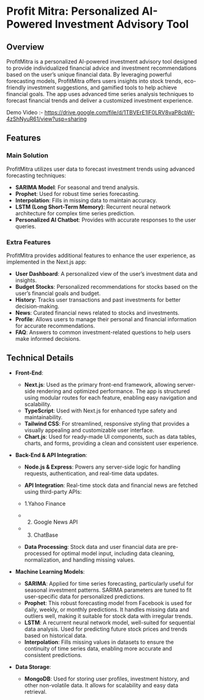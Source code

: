 # Profit Mitra: Personalized AI-Powered Investment Advisory Tool

## Overview

ProfitMitra is a personalized AI-powered investment advisory tool designed to provide individualized financial advice and investment recommendations based on the user’s unique financial data. By leveraging powerful forecasting models, ProfitMitra offers users insights into stock trends, eco-friendly investment suggestions, and gamified tools to help achieve financial goals. The app uses advanced time series analysis techniques to forecast financial trends and deliver a customized investment experience.

Demo Video :- https://drive.google.com/file/d/1TBVErE1lF0LRV8vaP8cbW-4zShNyuR61/view?usp=sharing

## Features

### Main Solution
ProfitMitra utilizes user data to forecast investment trends using advanced forecasting techniques:
- **SARIMA Model**: For seasonal and trend analysis.
- **Prophet**: Used for robust time series forecasting.
- **Interpolation**: Fills in missing data to maintain accuracy.
- **LSTM (Long Short-Term Memory)**: Recurrent neural network architecture for complex time series prediction.
- **Personalized AI Chatbot**: Provides with accurate responses to the user queries.
  
### Extra Features
ProfitMitra provides additional features to enhance the user experience, as implemented in the Next.js app:

- **User Dashboard**: A personalized view of the user’s investment data and insights.
- **Budget Stocks**: Personalized recommendations for stocks based on the user’s financial goals and budget.
- **History**: Tracks user transactions and past investments for better decision-making.
- **News**: Curated financial news related to stocks and investments.
- **Profile**: Allows users to manage their personal and financial information for accurate recommendations.
- **FAQ**: Answers to common investment-related questions to help users make informed decisions.

## Technical Details

- **Front-End**:
  - **Next.js**: Used as the primary front-end framework, allowing server-side rendering and optimized performance. The app is structured using modular routes for each feature, enabling easy navigation and scalability.
  - **TypeScript**: Used with Next.js for enhanced type safety and maintainability.
  - **Tailwind CSS**: For streamlined, responsive styling that provides a visually appealing and customizable user interface.
  - **Chart.js**: Used for ready-made UI components, such as data tables, charts, and forms, providing a clean and consistent user experience.

- **Back-End & API Integration**:
  - **Node.js & Express**: Powers any server-side logic for handling requests, authentication, and real-time data updates.
  - **API Integration**: Real-time stock data and financial news are fetched using third-party APIs:
  - 1.Yahoo Finance
  - 2. Google News API
  - 3. ChatBase
       
  - **Data Processing**: Stock data and user financial data are pre-processed for optimal model input, including data cleaning, normalization, and handling missing values.

- **Machine Learning Models**:
  - **SARIMA**: Applied for time series forecasting, particularly useful for seasonal investment patterns. SARIMA parameters are tuned to fit user-specific data for personalized predictions.
  - **Prophet**: This robust forecasting model from Facebook is used for daily, weekly, or monthly predictions. It handles missing data and outliers well, making it suitable for stock data with irregular trends.
  - **LSTM**: A recurrent neural network model, well-suited for sequential data analysis. Used for predicting future stock prices and trends based on historical data.
  - **Interpolation**: Fills missing values in datasets to ensure the continuity of time series data, enabling more accurate and consistent predictions.

- **Data Storage**:
  - **MongoDB**: Used for storing user profiles, investment history, and other non-volatile data. It allows for scalability and easy data retrieval.
